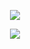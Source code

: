 <p align="center">
<img src="https://readme-typing-svg.herokuapp.com?color=%2336BCF7&center=true&vCenter=true&lines=Welcome+To+My+Github+Fajri+XD" />
</p>

<p align="center">
<img src="https://readme-typing-svg.herokuapp.com?color=%2336BCF7&center=true&vCenter=true&lines=Welcome+To+My++Fajri+XD+2024" />
</p>


<!---
Pjri/Pjri is a ✨ special ✨ repository because its `README.md` (this file) appears on your GitHub profile.
You can click the Preview link to take a look at your changes.
--->
